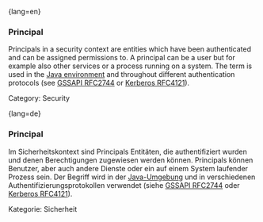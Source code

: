 {lang=en}
### Principal

Principals in a security context are entities which have been authenticated and
can be assigned permissions to. A principal can be a user but for example also
other services or a process running on a system. The term is used in the [Java
environment](https://docs.oracle.com/javase/8/docs/api/java/security/Principal.html)
and throughout different authentication protocols (see [GSSAPI
RFC2744](https://tools.ietf.org/html/rfc2744) or [Kerberos
RFC4121](https://tools.ietf.org/html/rfc4121)).

Category: Security


{lang=de}
### Principal

Im Sicherheitskontext sind Principals Entitäten, die authentifiziert
wurden und denen Berechtigungen zugewiesen werden können. Principals
können Benutzer, aber auch andere Dienste oder ein auf einem System
laufender Prozess sein. Der Begriff wird in der
[Java-Umgebung](https://docs.oracle.com/javase/8/docs/api/java/security/Principal.html)
und in verschiedenen Authentifizierungsprotokollen verwendet (siehe
[GSSAPI
RFC2744](https://tools.ietf.org/html/rfc2744) oder
[Kerberos
RFC4121](https://tools.ietf.org/html/rfc4121)).

Kategorie: Sicherheit
